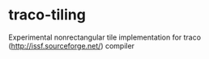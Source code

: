 # traco-tiling
Experimental nonrectangular tile implementation for traco (http://issf.sourceforge.net/) compiler
